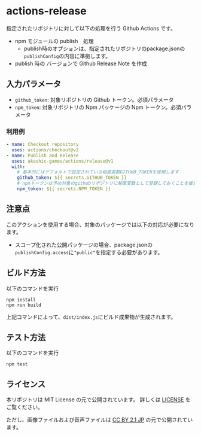 # actions-release
指定されたリポジトリに対して以下の処理を行う Github Actions です。

* npm モジュールの publish　処理
  * publish時のオプションは、指定されたリポジトリのpackage.jsonの`publishConfig`の内容に準拠します。
* publish 時の バージョンで Github Release Note を作成

## 入力パラメータ
* `github_token`: 対象リポジトリの Github トークン。必須パラメータ
* `npm_token`: 対象リポジトリの Npm パッケージの Npm トークン。必須パラメータ

### 利用例
```yml
- name: Checkout repository
  uses: actions/checkout@v2
- name: Publish and Release
  uses: akashic-games/actions/release@v1
  with:
    # 基本的にはデフォルトで設定されている秘匿変数GITHUB_TOKENを使用します
    github_token: ${{ secrets.GITHUB_TOKEN }}
    # npmトークンは予め対象のgithubリポジトリに秘匿変数として登録しておくことを推奨します
    npm_token: ${{ secrets.NPM_TOKEN }}
```

## 注意点
このアクションを使用する場合、対象のパッケージでは以下の対応が必要になります。
* スコープ化された公開パッケージの場合、package.jsonの`publishConfig.access`に`"public"`を指定する必要があります。

## ビルド方法
以下のコマンドを実行

```
npm install
npm run build
```

上記コマンドによって、`dist/index.js`にビルド成果物が生成されます。

## テスト方法
以下のコマンドを実行

```
npm test
```

## ライセンス

本リポジトリは MIT License の元で公開されています。
詳しくは [LICENSE](https://github.com/akashic-games/actions/blob/master/LICENSE) をご覧ください。

ただし、画像ファイルおよび音声ファイルは
[CC BY 2.1 JP](https://creativecommons.org/licenses/by/2.1/jp/) の元で公開されています。
